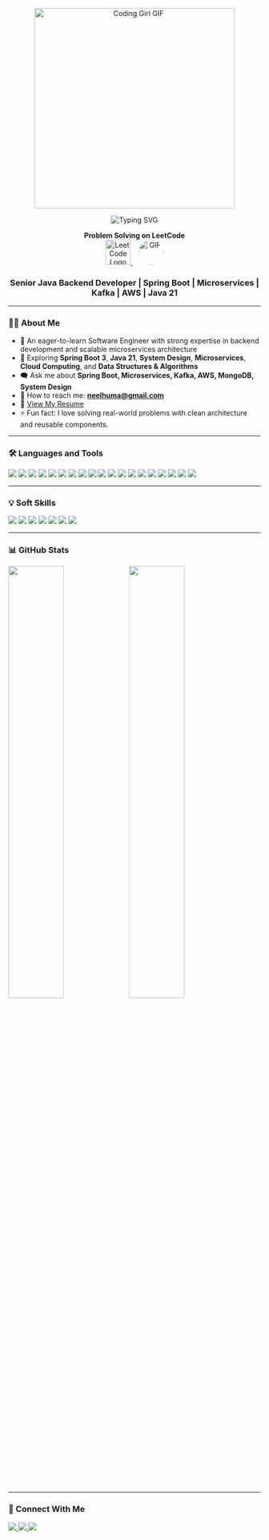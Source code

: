 <!-- LeetCode Block (p1) -->
<p align="center">
  <img src="https://media.giphy.com/media/L1R1tvI9svkIWwpVYr/giphy.gif" width="400" alt="Coding Girl GIF" />
</p>

<p align="center">
  <img src="https://readme-typing-svg.demolab.com?font=Source+Code+Pro&weight=700&size=30&duration=3500&pause=1000&color=800080&center=true&vCenter=true&width=600&lines=Hi+%F0%9F%91%8B%2C+I'm+Neelu+Sahai" alt="Typing SVG" />
</p>

<p align="center">
  <strong>Problem Solving on LeetCode</strong><br>
  <a href="https://leetcode.com/u/neelhuma/" target="_blank">
    <img src="https://upload.wikimedia.org/wikipedia/commons/1/19/LeetCode_logo_black.png" height="50" alt="LeetCode Logo" />
  </a>
  &nbsp;&nbsp;
  <a href="https://leetcode.com/u/neelhuma/" target="_blank">
    <img src="https://media.giphy.com/media/xThuWd5Go1F2qDsg1O/giphy.gif" height="50" style="border-radius: 50%;" alt="GIF" />
  </a>
</p>


<h3 align="center">Senior Java Backend Developer | Spring Boot | Microservices | Kafka | AWS | Java 21</h3>

---

### 🧑‍💻 About Me

- 🚀 An eager-to-learn Software Engineer with strong expertise in backend development and scalable microservices architecture  
- 🌱 Exploring **Spring Boot 3**, **Java 21**, **System Design**, **Microservices**, **Cloud Computing**, and **Data Structures & Algorithms**  
- 🗨️ Ask me about **Spring Boot, Microservices, Kafka, AWS, MongoDB, System Design**  
- 📧 How to reach me: **neelhuma@gmail.com**  
- 📄 [View My Resume](./resume/Neelu_Sahai_Resume.pdf)  
- ⚡ Fun fact: I love solving real-world problems with clean architecture and reusable components.


---

### 🛠️ Languages and Tools

<p align="left">
  <img src="https://img.shields.io/badge/Java-17%2F21-007396?style=for-the-badge&logo=java&logoColor=white" />
  <img src="https://img.shields.io/badge/SpringBoot-6DB33F?style=for-the-badge&logo=springboot&logoColor=white" />
  <img src="https://img.shields.io/badge/Kafka-231F20?style=for-the-badge&logo=apachekafka&logoColor=white" />
  <img src="https://img.shields.io/badge/AWS-232F3E?style=for-the-badge&logo=amazonaws&logoColor=white" />
  <img src="https://img.shields.io/badge/MongoDB-47A248?style=for-the-badge&logo=mongodb&logoColor=white" />
  <img src="https://img.shields.io/badge/Redis-DC382D?style=for-the-badge&logo=redis&logoColor=white" />
  <img src="https://img.shields.io/badge/MySQL-00758F?style=for-the-badge&logo=mysql&logoColor=white" />
  <img src="https://img.shields.io/badge/RabbitMQ-FF6600?style=for-the-badge&logo=rabbitmq&logoColor=white" />
  <img src="https://img.shields.io/badge/Docker-2496ED?style=for-the-badge&logo=docker&logoColor=white" />
  <img src="https://img.shields.io/badge/Kubernetes-326CE5?style=for-the-badge&logo=kubernetes&logoColor=white" />
  <img src="https://img.shields.io/badge/Git-F05032?style=for-the-badge&logo=git&logoColor=white" />
  <img src="https://img.shields.io/badge/Maven-C71A36?style=for-the-badge&logo=apachemaven&logoColor=white" />
  <img src="https://img.shields.io/badge/Jenkins-D24939?style=for-the-badge&logo=jenkins&logoColor=white" />
  <img src="https://img.shields.io/badge/REST_API-00599C?style=for-the-badge&logo=rest&logoColor=white" />
  <img src="https://img.shields.io/badge/Multithreading-00618A?style=for-the-badge" />
  <img src="https://img.shields.io/badge/Concurrency-6E6E6E?style=for-the-badge" />
  <img src="https://img.shields.io/badge/Microservices-FF9800?style=for-the-badge" />
  <img src="https://img.shields.io/badge/System%20Design-4CAF50?style=for-the-badge" />
  <img src="https://img.shields.io/badge/Data%20Structures%20&%20Algorithms-2196F3?style=for-the-badge" />
</p>

---

### 💡 Soft Skills

<p align="left">
  <img src="https://img.shields.io/badge/Communication-4B0082?style=for-the-badge&logoColor=white" />
  <img src="https://img.shields.io/badge/Collaboration-800080?style=for-the-badge&logoColor=white" />
  <img src="https://img.shields.io/badge/Problem%20Solving-9932CC?style=for-the-badge&logoColor=white" />
  <img src="https://img.shields.io/badge/Time%20Management-BA55D3?style=for-the-badge&logoColor=white" />
  <img src="https://img.shields.io/badge/Leadership-8A2BE2?style=for-the-badge&logoColor=white" />
  <img src="https://img.shields.io/badge/Adaptability-DDA0DD?style=for-the-badge&logoColor=black" />
  <img src="https://img.shields.io/badge/Critical%20Thinking-DA70D6?style=for-the-badge&logoColor=black" />
</p>

---

### 📊 GitHub Stats

<p align="left">
  <img src="https://github-readme-stats.vercel.app/api?username=temptation4&show_icons=true&theme=radical" width="47%" />
  <img src="https://github-readme-streak-stats.herokuapp.com/?user=temptation4&theme=radical" width="47%" />
</p>

---

### 🔗 Connect With Me

<p align="left">
  <a href="https://www.linkedin.com/in/neelu-sahai-6367681b/" target="_blank">
    <img src="https://img.shields.io/badge/LinkedIn-blue?style=for-the-badge&logo=linkedin&logoColor=white" />
  </a>
  <a href="mailto:neelhuma@gmail.com" target="_blank">
    <img src="https://img.shields.io/badge/Gmail-D14836?style=for-the-badge&logo=gmail&logoColor=white" />
  </a>
  <a href="https://leetcode.com/u/neelhuma/" target="_blank">
    <img src="https://img.shields.io/badge/LeetCode-FFA116?style=for-the-badge&logo=leetcode&logoColor=black" />
  </a>
</p>
